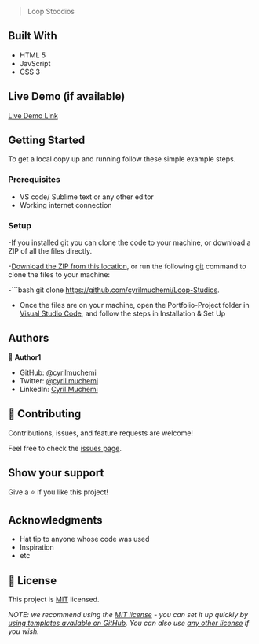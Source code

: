 > Loop Stoodios


## Built With

- HTML 5
- JavScript
- CSS 3

## Live Demo (if available)

[Live Demo Link](https://cyrilmuchemi.github.io/Loop-Studios/)


## Getting Started

To get a local copy up and running follow these simple example steps.

### Prerequisites

- VS code/ Sublime text or any other editor
- Working internet connection

### Setup

-If you installed git you can clone the code to your machine, or download a ZIP of all the files directly.

-[Download the ZIP from this location](https://github.com/cyrilmuchemi/Loop-Studios), or run the following [git](https://git-scm.com/downloads) command to clone the files to your machine:

-```bash
git clone https://github.com/cyrilmuchemi/Loop-Studios. 

- Once the files are on your machine, open the Portfolio-Project folder in [Visual Studio Code](https://code.visualstudio.com/), and follow the steps in Installation & Set Up


## Authors

👤 **Author1**

- GitHub: [@cyrilmuchemi](https://github.com/cyrilmuchemi)
- Twitter: [@cyril muchemi](https://twitter.com/cyrilmuchemi)
- LinkedIn: [Cyril Muchemi](https://linkedin.com/in/cyrilmuchemi)


## 🤝 Contributing

Contributions, issues, and feature requests are welcome!

Feel free to check the [issues page](../../issues/).

## Show your support

Give a ⭐️ if you like this project!

## Acknowledgments

- Hat tip to anyone whose code was used
- Inspiration
- etc

## 📝 License

This project is [MIT](./LICENSE) licensed.

_NOTE: we recommend using the [MIT license](https://choosealicense.com/licenses/mit/) - you can set it up quickly by [using templates available on GitHub](https://docs.github.com/en/communities/setting-up-your-project-for-healthy-contributions/adding-a-license-to-a-repository). You can also use [any other license](https://choosealicense.com/licenses/) if you wish._